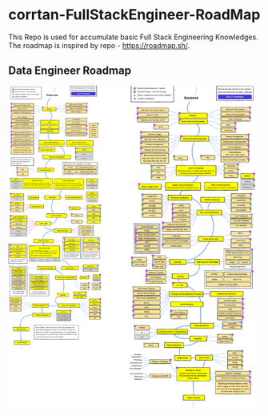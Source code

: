 # corrtan-FullStackEngineer-RoadMap

This Repo is used for accumulate basic Full Stack Engineering Knowledges. The roadmap is inspired by repo - https://roadmap.sh/.

## Data Engineer Roadmap
![Full Stack Engineer Roadmap](images/fullstack.png)


